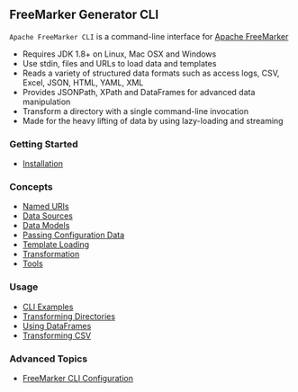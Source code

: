 ## FreeMarker Generator CLI

`Apache FreeMarker CLI` is a command-line interface for [Apache FreeMarker](https://freemarker.apache.org/) 

* Requires JDK 1.8+ on Linux, Mac OSX and Windows
* Use stdin, files and URLs to load data and templates 
* Reads a variety of structured data formats such as access logs, CSV, Excel, JSON, HTML, YAML, XML
* Provides JSONPath, XPath and DataFrames for advanced data manipulation
* Transform a directory with a single command-line invocation
* Made for the heavy lifting of data by using lazy-loading and streaming 

### Getting Started

* [Installation](cli/introduction/getting-started.html)

### Concepts

* [Named URIs](cli/concepts/named-uris.html)
* [Data Sources](cli/concepts/data-sources.html)
* [Data Models](cli/concepts/data-models.html)
* [Passing Configuration Data](cli/concepts/passing-data.html)
* [Template Loading](cli/concepts/template-loading.html)
* [Transformation](cli/concepts/transformation.html)
* [Tools](cli/concepts/tools.html)

### Usage

* [CLI Examples](https://github.com/apache/freemarker-generator/blob/master/freemarker-generator-cli/README.md)
* [Transforming Directories](cli/usage/transforming-directories.html)
* [Using DataFrames](cli/usage/using-dataframes.html)
* [Transforming CSV](cli/usage/transforming-csv.html)

### Advanced Topics

* [FreeMarker CLI Configuration](cli/advanced/cli-configuration.html)

